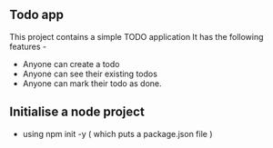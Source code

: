 ## Todo app

This project contains a simple TODO application
It has the following features -

- Anyone can create a todo
- Anyone can see their existing todos
- Anyone can mark their todo as done.

## Initialise a node project 
- using npm init -y ( which puts a package.json file )
